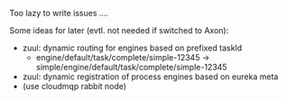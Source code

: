 Too lazy to write issues ....

Some ideas for later (evtl. not needed if switched to Axon):
* zuul: dynamic routing for engines based on prefixed taskId
  * engine/default/task/complete/simple-12345 -> simple/engine/default/task/complete/simple-12345
* zuul: dynamic registration of process engines based on eureka meta
* (use cloudmqp rabbit node)
